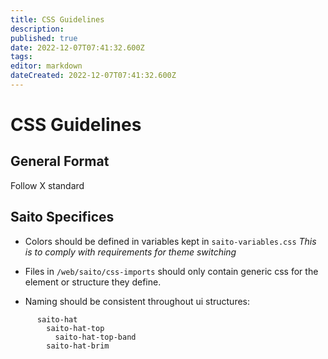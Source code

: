```yaml
---
title: CSS Guidelines
description: 
published: true
date: 2022-12-07T07:41:32.600Z
tags: 
editor: markdown
dateCreated: 2022-12-07T07:41:32.600Z
---
```


# CSS Guidelines

## General Format

Follow X standard

## Saito Specifices

* Colors should be defined in variables kept in ```saito-variables.css``` 
  *This is to comply with requirements for theme switching*
  
* Files in ```/web/saito/css-imports``` should only contain generic css for the element or structure they define.

* Naming should be consistent throughout ui structures:
```
      saito-hat
        saito-hat-top
          saito-hat-top-band
        saito-hat-brim
```







